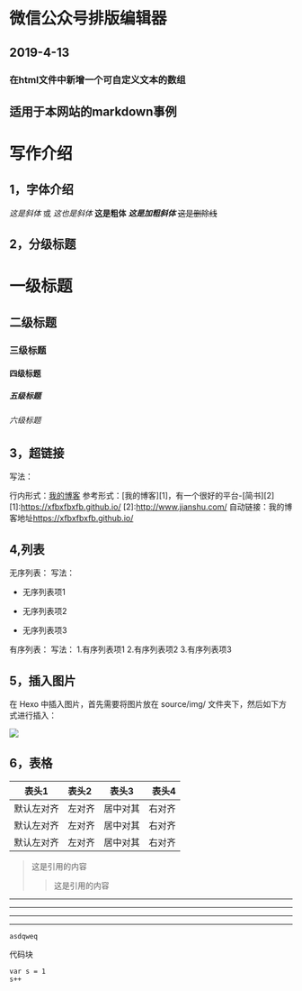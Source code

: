 # 微信公众号排版编辑器

## 2019-4-13
### 在html文件中新增一个可自定义文本的数组

## 适用于本网站的markdown事例

# 写作介绍
## 1，字体介绍
*这是斜体* 或 _这也是斜体_
**这是粗体**
***这是加粗斜体***
~~这是删除线~~
## 2，分级标题
# 一级标题
## 二级标题
### 三级标题
#### 四级标题
##### 五级标题
###### 六级标题
## 3，超链接
写法：
 
行内形式：[我的博客](https://xfbxfbxfb.github.io/)
参考形式：[我的博客][1]，有一个很好的平台-[简书][2]
[1]:https://xfbxfbxfb.github.io/
[2]:http://www.jianshu.com/
自动链接：我的博客地址<https://xfbxfbxfb.github.io/>
 
## 4,列表
无序列表：
写法：
 
* 无序列表项1
+ 无序列表项2
- 无序列表项3
 
有序列表：
写法：
1.有序列表项1
2.有序列表项2
3.有序列表项3
 
## 5，插入图片
在 Hexo 中插入图片，首先需要将图片放在 source/img/ 文件夹下，然后如下方式进行插入：
 
![](https://timgsa.baidu.com/timg?image&quality=80&size=b9999_10000&sec=1535014836&di=fafdb400041dc371b853cfb3fcc7b851&imgtype=jpg&er=1&src=http%3A%2F%2Fscdn.file1.gk99.com%2Fphoto%2F2015-09%2F2015-09-11%2F14419580206489.jpg)
 
## 6，表格
| 表头1|表头2|表头3|表头4
|-| :- | :-: | -: |
|默认左对齐|左对齐|居中对其|右对齐|
|默认左对齐|左对齐|居中对其|右对齐|
|默认左对齐|左对齐|居中对其|右对齐|

>这是引用的内容
>>这是引用的内容

---
----
***
*****

```asdqweq```

代码块
```
var s = 1
s++
```